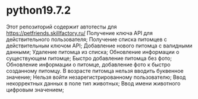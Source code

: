 # python19.7.2
Этот репозиторий содержит автотесты для https://petfriends.skillfactory.ru/
Получение ключа API для действительного пользователя;
Получение списка питомцев с действительным ключом API;
Добавление нового питомца с валидными данными;
Удаление питомца из списка;
Обновление информации о существующем питомце;
Быстро добавление питомца без фото;
Обновление информации о питомце, добавление фото к быстро созданному питомцу.
В возрасте питомца нельзя вводить буквенное значение;
Нельзя войти незарегистрированному пользователю;
Ввод некорректных данных в поле тип животных;
Ввод имени животного цифровым значением;
